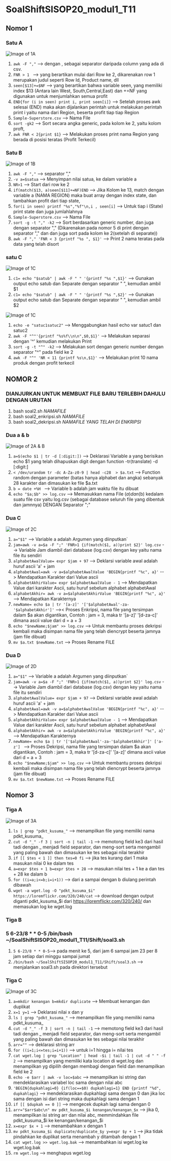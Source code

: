 # SoalShiftSISOP20_modul1_T11
## Nomor 1
### Satu A
![Image of 1A](Shift/images/satuA.png)
1. `awk -F ","`  --> dengan , sebagai separator daripada column yang ada di csv.
2. `FNR > 1 ` --> yang berartikan mulai dari Row ke 2, dikarenakan row 1 merupakan judul seperti Row Id, Product name, dll
3. `seen[$13]+=$NF` --> yang berartikan bahwa variable seen, yang memiliki index $13 (Antara lain West, South,Central,East) dan +=NF
                      yang digunakan untuk menjumlahkan semua profit
4. `END{for (i in seen) print i, print seen[i]}` --> Setelah proses awk selesai (END) maka akan dijalankan perintah untuk melakukan perintah print i yaitu nama dari Region, beserta profit tiap tiap Region
5. `Sample-Superstore.csv` --> Nama File
6. `sort -gk2` --> Sort secara angka generic, pada kolom ke 2, yaitu kolom proft,
7. `awk FNR < 2{print $1}` --> Melakukan proses print nama Region yang berada di posisi teratas (Profit Terkecil)


### Satu B
![Image of 1B](Shift/images/satuB.png)

1. `awk -F ","` --> separator ","
2. `-v a=$satua` --> Menyimpan nilai satua, ke dalam variable a
3. `NR>1` --> Start dari row ke 2
4. `if(match($13, a)seen[$11]+=NF)END` --> Jika Kolom ke 13, match dengan variable a (NAMA REGION) maka buat array dengan index state, dan tambahkan profit dari tiap state,
5. `for(i in seen) printf "%s","%f"\n,i , seen[i]` --> Untuk tiap i (State) print state dan juga jumlahlahnya
6. `Sample-Superstore.csv` --> Nama File
7. `sort -g -t "," -k2` --> Sort berdasarkan generic number, dan juga dengan separator "," (Dikarenakan pada nomor 5 di print dengan separator "," dan dan juga sort pada kolom ke 2(setelah di separate))
8. `awk -F "," 'FNR < 3 {printf "%s ", $1}'` --> Print 2 nama teratas pada data yang telah disort

### satu C

![Image of 1C](Shift/images/satuCDeklarasiVariable.png)

1. `c1= echo "$satub" | awk -F " " '{printf "%s ",$1}'` --> Gunakan output echo satub dan Separate dengan separator " ", kemudian ambil $1
2. `c1= echo "$satub" | awk -F " " '{printf "%s ",$2}'` --> Gunakan output echo satub dan Separate dengan separator " ", kemudian ambil $2

![Image of 1C](Shift/images/satuC.png)

1. `echo -e "satuc1satuc2"` --> Menggabungkan hasil echo var satuc1 dan satuc2
2. `awk -F "^"'{printf "%s%f\\n\n",$0,$1}'` --> Melakukan separasi dengan '^' kemudian melakukan Print
3. `sort -g -t "^" -k2` --> Melakukan sort dengan generic number dengan separator "^" pada field ke 2
4. `awk -F "^" 'NR < 11 {printf %s\n,$1}'` --> Melakukan print 10 nama produk dengan profit terkecil 




## NOMOR 2
### DIANJURKAN UNTUK MEMBUAT FILE BARU TERLEBIH DAHULU DENGAN URUTAN
1. bash soal2.sh *NAMAFILE*
2. bash soal2_enkripsi.sh *NAMAFILE*
3. bash soal2_dekripsi.sh *NAMAFILE YANG TELAH DI ENKRIPSI*

### Dua a & b

![Image of 2A & B](Shift/images/duaA.png)

1. `a=$(echo $1 | tr -d [:digit:])` --> Deklarasi Variable a yang berisikan echo $1 yang telah dihapuskan digit dengan function -tr(translate) -d [:digit:]
2. `< /dev/urandom tr -dc A-Za-z0-9 | head -c28  > $a.txt` --> Function random dengan parameter (batas hanya alphabet dan angka) sebanyak 28 karakter dan dimasukan ke file $a.txt
3. `b = date +%H ` --> Variable b adalah jam waktu file itu dibuat
4. `echo "$a;$b" >> log.csv` --> Memasukkan nama File ($a) dan ($b) kedalam suatu file csv yaitu log.csv (sebagai database seluruh file yang dibentuk dan jamnnya) DENGAN Separator ";"

### Dua C

![Image of 2C](Shift/images/duaC.png)

1. `a="$1"` --> Variable a adalah Argumen yang diinputkan`
2. `jam=awk -v a=$a -F ";" 'FNR>1 {if(match($1, a))print $2}' log.csv` --> Variable Jam diambil dari database (log.csv) dengan key yaitu nama file itu sendiri
3. `alphabetAwalValue= expr $jam + 97` --> Deklarsi variable awal adalah huruf ascii 'a' + jam
4. `alphabetAwal=awk -v a=$alphabetAwalValue 'BEGIN{printf "%c", a}'` --> Mendapatkan Karakter dari Value ascii
5. `alphabetAkhirValue= expr $alphabetAwalValue - 1` --> Mendapatkan Value dari karakter Ascii, satu huruf sebelum alphabet alphabetAwal
6. `alphabetAkhir= awk -v a=$alphabetAkhirValue 'BEGIN{printf "%c", a}'` --> Mendapatkan Karakternya
7. `newName= echo $a | tr '[a-z]' '['$alphabetAwal'-za-'$alphabetAkhir']'` -->< Proses Enkripsi, nama file yang tersimpan dalam $a akan digantikan, Contoh : jam = 3, maka tr '[a-z]' '[d-za-c]' dimana ascii value dari d = a + 3
8. `echo "$newName;$jam" >> log.csv` --> Untuk membantu proses dekripsi kembali maka disimpan nama file yang telah diencrypt beserta jamnya (jam file dibuat)
9. `mv $a.txt $newName.txt` --> Proses Rename FILE

### Dua D

![Image of 2D](Shift/images/duaD.png)

1. `a="$1"` --> Variable a adalah Argumen yang diinputkan`
2. `jam=awk -v a=$a -F ";" 'FNR>1 {if(match($1, a))print $2}' log.csv` --> Variable Jam diambil dari database (log.csv) dengan key yaitu nama file itu sendiri
3. `alphabetAwalValue= expr $jam + 97` --> Deklarsi variable awal adalah huruf ascii 'a' + jam
4. `alphabetAwal=awk -v a=$alphabetAwalValue 'BEGIN{printf "%c", a}'` --> Mendapatkan Karakter dari Value ascii
5. `alphabetAkhirValue= expr $alphabetAwalValue - 1` --> Mendapatkan Value dari karakter Ascii, satu huruf sebelum alphabet alphabetAwal
6. `alphabetAkhir= awk -v a=$alphabetAkhirValue 'BEGIN{printf "%c", a}'` --> Mendapatkan Karakternya
7. `newName= echo $a | tr '['$alphabetAwal'-za-'$alphabetAkhir']' ['a-z'] ` -->  Proses Dekripsi, nama file yang tersimpan dalam $a akan digantikan, Contoh : jam = 3, maka tr '[d-za-c]' '[a-z]' dimana ascii value dari d = a + 3
8. `echo "$newName;$jam" >> log.csv` --> Untuk membantu proses dekripsi kembali maka disimpan nama file yang telah diencrypt beserta jamnya (jam file dibuat)
9. `mv $a.txt $newName.txt` --> Proses Rename FILE

## Nomor 3
### Tiga A
![Image of 3A](Shift/images/TigaA.png)
1. `ls | grep "pdkt_kusuma_"` --> menampilkan file yang memiliki nama pdkt_kusuma_
2. `cut -d "_" -f 3 | sort -n | tail -1` --> memotong field ke3 dari hasil tadi dengan _ menjadi field separator, dan meng-sort serta mengambil yang paling bawah dan dimasukan ke tes sebagai nilai terakhir
3. `if [[ $tes < 1 ]] then tes=0 fi` --> jika tes kurang dari 1 maka masukan nilai 0 ke dalam tes
4. `a=expr $tes + 1 b=expr $tes + 28` --> masukan nilai tes + 1 ke a dan tes + 28 ke dalam b
5. `for ((i=a;i<=b;i=i+1))` --> dari a sampai dengan b diulang perintah dibawah
6. `wget -a wget.log -O "pdkt_kusuma_$i" https://loremflickr.com/320/240/cat` --> download dengan output diganti pdkt_kusuma_$i dari https://loremflickr.com/320/240/ dan memasukan log ke wget.log

### Tiga B
### 5 6-23/8 * * 0-5 /bin/bash ~/SoalShiftSISOP20_modul1_T11/Shift/soal3.sh
1. `5 6-23/8 * * 0-5`--> pada menit ke 5, dari jam 6 sampai jam 23 per 8 jam setiap dari minggu sampai jumat 
2. `/bin/bash ~/SoalShiftSISOP20_modul1_T11/Shift/soal3.sh` --> menjalankan soal3.sh pada direktori tersebut

### Tiga C
![Image of 3C](Shift/images/tigac.PNG)
1. `a=mkdir kenangan b=mkdir duplicate` --> Membuat kenangan dan duplikat
2. `x=1 y=1` --> Deklarasi nilai x dan y
3. `ls | grep "pdkt_kusuma_"` --> menampilkan file yang memiliki nama pdkt_kusuma_
4. `cut -d "_" -f 3 | sort -n | tail -1` --> memotong field ke3 dari hasil tadi dengan _ menjadi field separator, dan meng-sort serta mengambil yang paling bawah dan dimasukan ke tes sebagai nilai terakhir
5. `arr=""` --> deklarasi string arr
6. `for ((i=1;i<=tes;i=i+1))` --> untuk i=1 hingga i= nilai tes
7. `cat wget.log | grep "Location" | head -$i | tail -1 | cut -d " " -f 2` --> menampilkan yang memiliki kata location di wget.log dan menampilkan yg dipilih dengan membagi dengan field dan menampilkan field ke 2
8. `echo -e $arr | awk -v loc=$abc` --> menampilkan isi string dan mendeklarasikan variabel loc sama dengan nilai abc
9. `'BEGIN{dupkahlagi=0} {if(loc==$0) dupkahlagi=1} END {printf "%d", dupkahlagi}` --> mendeklarasikan dupkahlagi sama dengan 0 dan jika loc sama dengan isi dari string maka dupkahlagi sama dengan 1
10. `if [[ $dupkah == 0 ]]` --> mengecek dupkah lagi sama dengan 0
11. `arr="$arr$abc\n" mv pdkt_kusuma_$i kenangan/kenangan_$x` --> jika 0, menampilkan isi string arr dan nilai abc, memmindahkan file pdkt_kusuma_$i ke kenangan/kenangan_$i
12. `x=expr $x + 1` --> menambahkan x dengan 1
13. `mv pdkt_kusuma_$i duplicate/duplicate_$y y=expr $y + 1` --> jika tidak pindahkan ke duplikat serta menambah y ditambah dengan 1
14. `cat wget.log >> wget.log.bak` --> menambahkan isi wget.log ke wget.log.bak
15. `rm wget.log` --> menghapus wget.log